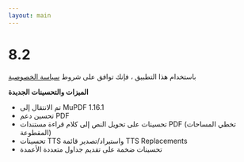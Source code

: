 ```yaml
---
layout: main
---
```


# 8.2

باستخدام هذا التطبيق ، فإنك توافق على شروط [سياسة الخصوصية](/wiki/PrivacyPolicy/ar)

**الميزات والتحسينات الجديدة**

* تم الانتقال إلى MuPDF 1.16.1
* تحسين دعم PDF
* تحسينات على تحويل النص إلى كلام قراءة مستندات PDF (تخطي المساحات المقطوعة)
* تحسينات TTS واستيراد/تصدير قائمة TTS Replacements
* تحسينات ضخمة على تقديم جداول متعددة الأعمدة
